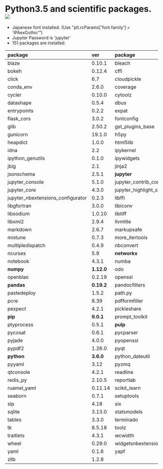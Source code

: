 Python3.5 and scientific packages. [![](https://badge.imagelayers.io/tsutomu7/scientific-python:latest.svg)](https://imagelayers.io/?images=tsutomu7/scientific-python:latest)
======

- Japanese font installed. (Use "plt.rcParams['font.family'] = 'IPAexGothic'")
- Jupyter Password is 'jupyter'
- 151 packages are installed.

package|ver|package|ver|package|ver
:--|:--|:--|:--|:--|:--
blaze|0.10.1|bleach|1.5.0|blist|1.3.6
bokeh|0.12.4|cffi|1.9.1|chest|0.2.3
click|6.7|cloudpickle|0.2.2|**conda**|**4.2.13**
conda_env|2.6.0|coverage|4.2|cryptography|1.7.1
cycler|0.10.0|cytoolz|0.8.2|dask|0.13.0
datashape|0.5.4|dbus|1.10.10|decorator|4.0.11
entrypoints|0.2.2|expat|2.1.0|**flask**|**0.12**
flask_cors|3.0.2|fontconfig|2.12.1|freetype|2.5.5
glib|2.50.2|gst_plugins_base|1.8.0|gstreamer|1.8.0
gunicorn|19.1.0|h5py|2.6.0|hdf5|1.8.17
heapdict|1.0.0|html5lib|0.999|icu|54.1
idna|2.2|ipykernel|4.5.2|**ipython**|**5.2.2**
ipython_genutils|0.1.0|ipywidgets|5.2.2|itsdangerous|0.24
jbig|2.1|jinja2|2.9.5|jpeg|9b
jsonschema|2.5.1|**jupyter**|**1.0.0**|jupyter_client|4.4.0
jupyter_console|5.1.0|jupyter_contrib_core|0.3.0|jupyter_contrib_nbextensions|0.2.4
jupyter_core|4.3.0|jupyter_highlight_selected_word|0.0.7|jupyter_latex_envs|1.3.7.1
jupyter_nbextensions_configurator|0.2.3|libffi|3.2.1|libgcc|5.2.0
libgfortran|3.0.0|libiconv|1.14|libpng|1.6.27
libsodium|1.0.10|libtiff|4.0.6|libxcb|1.12
libxml2|2.9.4|llvmlite|0.16.0|locket|0.2.0
markdown|2.6.7|markupsafe|0.23|**matplotlib**|**2.0.0**
mistune|0.7.3|more_itertools|2.2|mpmath|0.19
multipledispatch|0.4.9|nbconvert|5.1.1|nbformat|4.2.0
ncurses|5.9|**networkx**|**1.11**|nomkl|1.0
notebook|4.3.1|numba|0.31.0|numexpr|2.6.2
**numpy**|**1.12.0**|odo|0.5.0|olefile|0.44
openblas|0.2.19|openssl|1.0.2k|ortoolpy|0.1.14
**pandas**|**0.19.2**|pandocfilters|1.4.1|partd|0.3.7
pastedeploy|1.5.2|path.py|10.1|patsy|0.4.1
pcre|8.39|pdfformfiller|0.4|pdfrw|0.3
pexpect|4.2.1|pickleshare|0.7.4|pillow|4.0.0
**pip**|**9.0.1**|prompt_toolkit|1.0.9|psutil|5.1.3
ptyprocess|0.5.1|**pulp**|**1.6.2**|pyasn1|0.1.9
pycosat|0.6.1|pycparser|2.17|pygments|2.2.0
pyjade|4.0.0|pyopenssl|16.2.0|pyparsing|2.1.4
pypdf2|1.26.0|pyqt|5.6.0|pytables|3.3.0
**python**|**3.6.0**|python_dateutil|2.6.0|pytz|2016.10
pyyaml|3.12|pyzmq|16.0.2|qt|5.6.2
qtconsole|4.2.1|readline|6.2|redis|3.2.0
redis_py|2.10.5|reportlab|3.3.0|requests|2.13.0
ruamel_yaml|0.11.14|scikit_learn|0.18.1|**scipy**|**0.18.1**
seaborn|0.7.1|setuptools|27.2.0|simplegeneric|0.8.1
sip|4.18|six|1.10.0|sqlalchemy|1.1.5
sqlite|3.13.0|statsmodels|0.8.0|**sympy**|**1.0**
tables|3.3.0|terminado|0.6|testpath|0.3
tk|8.5.18|toolz|0.8.2|tornado|4.4.2
traitlets|4.3.1|wcwidth|0.1.7|werkzeug|0.11.15
wheel|0.29.0|widgetsnbextension|1.2.6|xz|5.2.2
yaml|0.1.6|yapf|0.16.0|zeromq|4.1.5
zlib|1.2.8|
